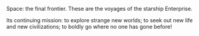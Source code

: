 Space: the final frontier. 
These are the voyages of the starship Enterprise. 

Its continuing mission: to explore strange new worlds; 
to seek out new life and new civilizations; 
to boldly go where no one has gone before!